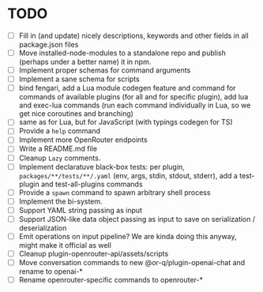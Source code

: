 # TODO

- [ ] Fill in (and update) nicely descriptions, keywords and other fields in all package.json files
- [ ] Move installed-node-modules to a standalone repo and publish (perhaps under a better name) it in npm.
- [ ] Implement proper schemas for command arguments
- [ ] Implement a sane schema for scripts
- [ ] bind fengari, add a Lua module codegen feature and command for commands of available plugins (for all and for specific plugin), add lua and exec-lua commands (run each command individually in Lua, so we get nice coroutines and branching)
- [ ] same as for Lua, but for JavaScript (with typings codegen for TS)
- [ ] Provide a `help` command
- [ ] Implement more OpenRouter endpoints
- [ ] Write a README.md file
- [ ] Cleanup `Lazy` comments.
- [ ] Implement declaratuve black-box tests: per plugin, `packages/**/tests/**/.yaml` (env, args, stdin, stdout, stderr), add a test-plugin and test-all-plugins commands
- [ ] Provide a `spawn` command to spawn arbitrary shell process
- [ ] Implement the bi-system.
- [ ] Support YAML string passing as input
- [ ] Support JSON-like data object passing as input to save on serialization / deserialization
- [ ] Emit operations on input pipeline? We are kinda doing this anyway, might make it official as well
- [ ] Cleanup plugin-openrouter-api/assets/scripts
- [ ] Move conversation commands to new @or-q/plugin-openai-chat and rename to openai-\*
- [ ] Rename openrouter-specific commands to openrouter-\*
